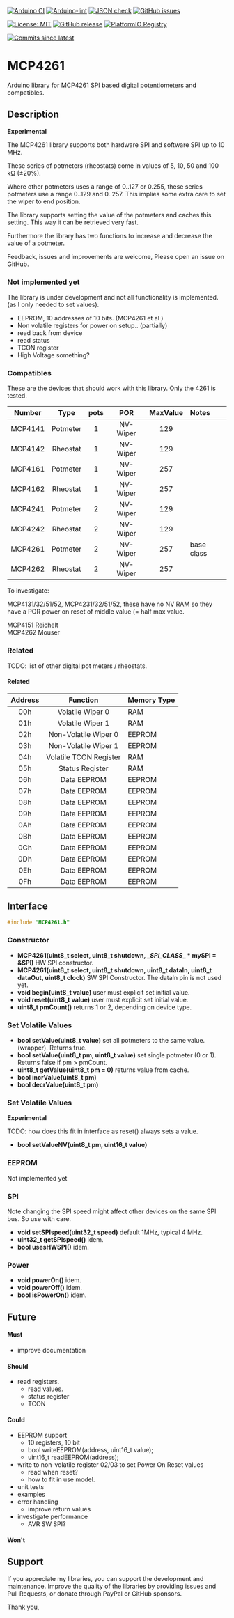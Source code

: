 
[![Arduino CI](https://github.com/RobTillaart/MCP4261/workflows/Arduino%20CI/badge.svg)](https://github.com/marketplace/actions/arduino_ci)
[![Arduino-lint](https://github.com/RobTillaart/MCP4261/actions/workflows/arduino-lint.yml/badge.svg)](https://github.com/RobTillaart/MCP4261/actions/workflows/arduino-lint.yml)
[![JSON check](https://github.com/RobTillaart/MCP4261/actions/workflows/jsoncheck.yml/badge.svg)](https://github.com/RobTillaart/MCP4261/actions/workflows/jsoncheck.yml)
[![GitHub issues](https://img.shields.io/github/issues/RobTillaart/MCP4261.svg)](https://github.com/RobTillaart/MCP4261/issues)

[![License: MIT](https://img.shields.io/badge/license-MIT-green.svg)](https://github.com/RobTillaart/MCP4261/blob/master/LICENSE)
[![GitHub release](https://img.shields.io/github/release/RobTillaart/MCP4261.svg?maxAge=3600)](https://github.com/RobTillaart/MCP4261/releases)
[![PlatformIO Registry](https://badges.registry.platformio.org/packages/robtillaart/library/MCP4261.svg)](https://registry.platformio.org/libraries/robtillaart/MCP4261)

[![Commits since latest](https://img.shields.io/github/commits-since/RobTillaart/MCP4261/latest)](https://github.com/RobTillaart/MCP4261/commits/master)


# MCP4261

Arduino library for MCP4261 SPI based digital potentiometers and compatibles.


## Description

**Experimental**

The MCP4261 library supports both hardware SPI and software SPI up to 10 MHz.

These series of potmeters (rheostats) come in values of 5, 10, 50 and 100 kΩ (±20%).

Where other potmeters uses a range of 0..127 or 0.255, these series potmeters
use a range 0..129 and 0..257. This implies some extra care to set the wiper
to end position.

The library supports setting the value of the potmeters and caches this setting.
This way it can be retrieved very fast.

Furthermore the library has two functions to increase and decrease
the value of a potmeter.


Feedback, issues and improvements are welcome, 
Please open an issue on GitHub.


### Not implemented yet

The library is under development and not all functionality is implemented.
(as I only needed to set values).

- EEPROM, 10 addresses of 10 bits. (MCP4261 et al )
- Non volatile registers for power on setup.. (partially)
- read back from device
- read status
- TCON register
- High Voltage something?


### Compatibles

These are the devices that should work with this library.
Only the 4261 is tested.

|  Number  |  Type    |  pots  |   POR    |  MaxValue  |  Notes  |
|:--------:|:--------:|:------:|:--------:|:----------:|:--------|
| MCP4141  | Potmeter |   1    | NV-Wiper |    129     |
| MCP4142  | Rheostat |   1    | NV-Wiper |    129     |
| MCP4161  | Potmeter |   1    | NV-Wiper |    257     |
| MCP4162  | Rheostat |   1    | NV-Wiper |    257     |
| MCP4241  | Potmeter |   2    | NV-Wiper |    129     |
| MCP4242  | Rheostat |   2    | NV-Wiper |    129     |
| MCP4261  | Potmeter |   2    | NV-Wiper |    257     |  base class
| MCP4262  | Rheostat |   2    | NV-Wiper |    257     |

To investigate:

MCP4131/32/51/52, MCP4231/32/51/52, these have no NV RAM so they 
have a POR power on reset of  middle value (= half max value.


MCP4151 Reichelt  
MCP4262 Mouser


### Related

TODO: list of other digital pot meters / rheostats.


#### Related



|  Address  |  Function                |  Memory Type  |
|:---------:|:------------------------:|:--------------|
|  00h      |  Volatile Wiper 0        |  RAM          |
|  01h      |  Volatile Wiper 1        |  RAM          |
|  02h      |  Non-Volatile Wiper 0    |  EEPROM       |
|  03h      |  Non-Volatile Wiper 1    |  EEPROM       |
|  04h      |  Volatile TCON Register  |  RAM          |
|  05h      |  Status Register         |  RAM          |
|  06h      |  Data EEPROM             |  EEPROM       |
|  07h      |  Data EEPROM             |  EEPROM       |
|  08h      |  Data EEPROM             |  EEPROM       |
|  09h      |  Data EEPROM             |  EEPROM       |
|  0Ah      |  Data EEPROM             |  EEPROM       |
|  0Bh      |  Data EEPROM             |  EEPROM       |
|  0Ch      |  Data EEPROM             |  EEPROM       |
|  0Dh      |  Data EEPROM             |  EEPROM       |
|  0Eh      |  Data EEPROM             |  EEPROM       |
|  0Fh      |  Data EEPROM             |  EEPROM       |


## Interface

```cpp
#include "MCP4261.h"
```


### Constructor

- **MCP4261(uint8_t select, uint8_t shutdown, \__SPI_CLASS__ \* mySPI = &SPI)**
HW SPI constructor.
- **MCP4261(uint8_t select, uint8_t shutdown, uint8_t dataIn, uint8_t dataOut, uint8_t clock)**
SW SPI Constructor. The dataIn pin is not used yet.
- **void begin(uint8_t value)** user must explicit set initial value.
- **void reset(uint8_t value)** user must explicit set initial value.
- **uint8_t pmCount()** returns 1 or 2, depending on device type.


### Set Volatile Values

- **bool setValue(uint8_t value)** set all potmeters to the same value. (wrapper).
Returns true.
- **bool setValue(uint8_t pm, uint8_t value)** set single potmeter (0 or 1).
Returns false if pm > pmCount.
- **uint8_t getValue(uint8_t pm = 0)** returns value from cache.
- **bool incrValue(uint8_t pm)**
- **bool decrValue(uint8_t pm)**


### Set Volatile Values

**Experimental**

TODO: how does this fit in interface as reset() always sets a value.

- **bool setValueNV(uint8_t pm, uint16_t value)**


### EEPROM

Not implemented yet

### SPI

Note changing the SPI speed might affect other devices on the same SPI bus.
So use with care.

- **void setSPIspeed(uint32_t speed)** default 1MHz, typical 4 MHz.
- **uint32_t getSPIspeed()** idem.
- **bool usesHWSPI()** idem.


### Power

- **void powerOn()** idem.
- **void powerOff()** idem.
- **bool isPowerOn()** idem.


## Future

#### Must

- improve documentation

#### Should 

- read registers.
  - read values.
  - status register
  - TCON

#### Could

- EEPROM support
  - 10 registers, 10 bit
  - bool writeEEPROM(address, uint16_t value);
  - uint16_t readEEPROM(address);
- write to non-volatile register 02/03 to set Power On Reset values
  - read when reset?
  - how to fit in use model.
- unit tests
- examples
- error handling
  - improve return values
- investigate performance 
  - AVR SW SPI?

#### Won't


## Support

If you appreciate my libraries, you can support the development and maintenance.
Improve the quality of the libraries by providing issues and Pull Requests, or
donate through PayPal or GitHub sponsors.

Thank you,

